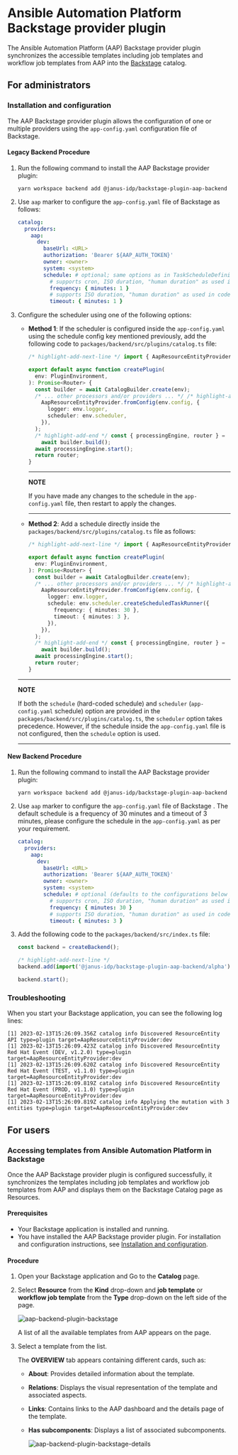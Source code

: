 # Ansible Automation Platform Backstage provider plugin

The Ansible Automation Platform (AAP) Backstage provider plugin synchronizes the accessible templates including job templates and workflow job templates from AAP into the [Backstage](https://backstage.io/) catalog.

## For administrators

### Installation and configuration

The AAP Backstage provider plugin allows the configuration of one or multiple providers using the `app-config.yaml` configuration file of Backstage.

#### Legacy Backend Procedure

1. Run the following command to install the AAP Backstage provider plugin:

   ```console
   yarn workspace backend add @janus-idp/backstage-plugin-aap-backend
   ```

1. Use `aap` marker to configure the `app-config.yaml` file of Backstage as follows:

   ```yaml title="app-config.yaml"
   catalog:
     providers:
       aap:
         dev:
           baseUrl: <URL>
           authorization: 'Bearer ${AAP_AUTH_TOKEN}'
           owner: <owner>
           system: <system>
           schedule: # optional; same options as in TaskScheduleDefinition
             # supports cron, ISO duration, "human duration" as used in code
             frequency: { minutes: 1 }
             # supports ISO duration, "human duration" as used in code
             timeout: { minutes: 1 }
   ```

1. Configure the scheduler using one of the following options:

   - **Method 1**: If the scheduler is configured inside the `app-config.yaml` using the schedule config key mentioned previously, add the following code to `packages/backend/src/plugins/catalog.ts` file:

     ```ts title="packages/backend/src/plugins/catalog.ts"
     /* highlight-add-next-line */ import { AapResourceEntityProvider } from '@janus-idp/backstage-plugin-aap-backend';

     export default async function createPlugin(
       env: PluginEnvironment,
     ): Promise<Router> {
       const builder = await CatalogBuilder.create(env);
       /* ... other processors and/or providers ... */ /* highlight-add-start */ builder.addEntityProvider(
         AapResourceEntityProvider.fromConfig(env.config, {
           logger: env.logger,
           scheduler: env.scheduler,
         }),
       );
       /* highlight-add-end */ const { processingEngine, router } =
         await builder.build();
       await processingEngine.start();
       return router;
     }
     ```

     ***

     **NOTE**

     If you have made any changes to the schedule in the `app-config.yaml` file, then restart to apply the changes.

     ***

   - **Method 2**: Add a schedule directly inside the `packages/backend/src/plugins/catalog.ts` file as follows:

     ```ts title="packages/backend/src/plugins/catalog.ts"
     /* highlight-add-next-line */ import { AapResourceEntityProvider } from '@janus-idp/backstage-plugin-aap-backend';

     export default async function createPlugin(
       env: PluginEnvironment,
     ): Promise<Router> {
       const builder = await CatalogBuilder.create(env);
       /* ... other processors and/or providers ... */ /* highlight-add-start */ builder.addEntityProvider(
         AapResourceEntityProvider.fromConfig(env.config, {
           logger: env.logger,
           schedule: env.scheduler.createScheduledTaskRunner({
             frequency: { minutes: 30 },
             timeout: { minutes: 3 },
           }),
         }),
       );
       /* highlight-add-end */ const { processingEngine, router } =
         await builder.build();
       await processingEngine.start();
       return router;
     }
     ```

   ***

   **NOTE**

   If both the `schedule` (hard-coded schedule) and `scheduler` (`app-config.yaml` schedule) option are provided in the `packages/backend/src/plugins/catalog.ts`, the `scheduler` option takes precedence. However, if the schedule inside the `app-config.yaml` file is not configured, then the `schedule` option is used.

   ***

#### New Backend Procedure

1. Run the following command to install the AAP Backstage provider plugin:

   ```console
   yarn workspace backend add @janus-idp/backstage-plugin-aap-backend
   ```

1. Use `aap` marker to configure the `app-config.yaml` file of Backstage . The default schedule is a frequency of 30 minutes and a timeout of 3 minutes, please configure the schedule in the `app-config.yaml` as per your requirement.

   ```yaml title="app-config.yaml"
   catalog:
     providers:
       aap:
         dev:
           baseUrl: <URL>
           authorization: 'Bearer ${AAP_AUTH_TOKEN}'
           owner: <owner>
           system: <system>
           schedule: # optional (defaults to the configurations below if not provided); same options as in TaskScheduleDefinition
             # supports cron, ISO duration, "human duration" as used in code
             frequency: { minutes: 30 }
             # supports ISO duration, "human duration" as used in code
             timeout: { minutes: 3 }
   ```

1. Add the following code to the `packages/backend/src/index.ts` file:

   ```ts title="packages/backend/src/index.ts"
   const backend = createBackend();

   /* highlight-add-next-line */
   backend.add(import('@janus-idp/backstage-plugin-aap-backend/alpha'));

   backend.start();
   ```

### Troubleshooting

When you start your Backstage application, you can see the following log lines:

```log
[1] 2023-02-13T15:26:09.356Z catalog info Discovered ResourceEntity API type=plugin target=AapResourceEntityProvider:dev
[1] 2023-02-13T15:26:09.423Z catalog info Discovered ResourceEntity Red Hat Event (DEV, v1.2.0) type=plugin target=AapResourceEntityProvider:dev
[1] 2023-02-13T15:26:09.620Z catalog info Discovered ResourceEntity Red Hat Event (TEST, v1.1.0) type=plugin target=AapResourceEntityProvider:dev
[1] 2023-02-13T15:26:09.819Z catalog info Discovered ResourceEntity Red Hat Event (PROD, v1.1.0) type=plugin target=AapResourceEntityProvider:dev
[1] 2023-02-13T15:26:09.819Z catalog info Applying the mutation with 3 entities type=plugin target=AapResourceEntityProvider:dev
```

## For users

### Accessing templates from Ansible Automation Platform in Backstage

Once the AAP Backstage provider plugin is configured successfully, it synchronizes the templates including job templates and workflow job templates from AAP and displays them on the Backstage Catalog page as Resources.

#### Prerequisites

- Your Backstage application is installed and running.
- You have installed the AAP Backstage provider plugin. For installation and configuration instructions, see [Installation and configuration](#installation-and-configuration).

#### Procedure

1. Open your Backstage application and Go to the **Catalog** page.
1. Select **Resource** from the **Kind** drop-down and **job template** or **workflow job template** from the **Type** drop-down on the left side of the page.

   ![aap-backend-plugin-backstage](./images/aap-backend-plugin-user1.png)

   A list of all the available templates from AAP appears on the page.

1. Select a template from the list.

   The **OVERVIEW** tab appears containing different cards, such as:

   - **About**: Provides detailed information about the template.
   - **Relations**: Displays the visual representation of the template and associated aspects.
   - **Links**: Contains links to the AAP dashboard and the details page of the template.
   - **Has subcomponents**: Displays a list of associated subcomponents.

     ![aap-backend-plugin-backstage-details](./images/aap-backend-plugin-user2.png)
